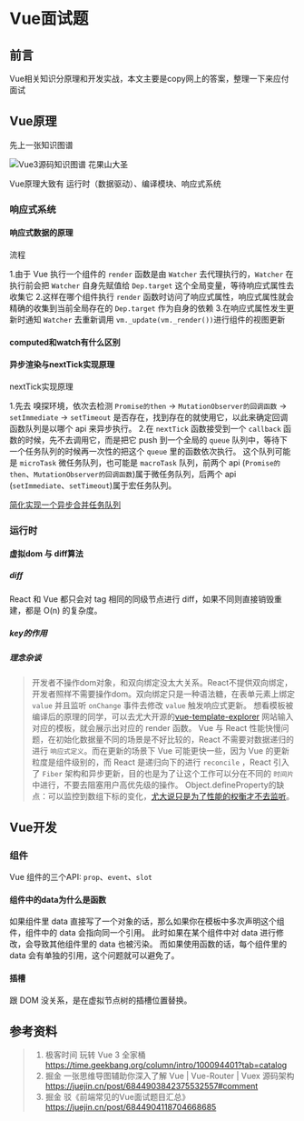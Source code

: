 # Vue面试题

## 前言

Vue相关知识分原理和开发实战，本文主要是copy网上的答案，整理一下来应付面试

## Vue原理

先上一张知识图谱

![Vue3源码知识图谱 花果山大圣](https://topfullstackkimeng.oss-cn-hangzhou.aliyuncs.com/md/vue/vue3%E6%BA%90%E7%A0%81%E7%9F%A5%E8%AF%86%E5%9B%BE%E8%B0%B1%20%E8%8A%B1%E6%9E%9C%E5%B1%B1%E5%A4%A7%E5%9C%A3.png)

Vue原理大致有 运行时（数据驱动）、编译模块、响应式系统

### 响应式系统

#### 响应式数据的原理

流程

1.由于 Vue 执行一个组件的 `render` 函数是由 `Watcher` 去代理执行的，`Watcher` 在执行前会把 `Watcher` 自身先赋值给 `Dep.target` 这个全局变量，等待响应式属性去收集它
2.这样在哪个组件执行 `render` 函数时访问了响应式属性，响应式属性就会精确的收集到当前全局存在的 `Dep.target` 作为自身的依赖
3.在响应式属性发生更新时通知 `Watcher` 去重新调用 `vm._update(vm._render())`进行组件的视图更新

#### computed和watch有什么区别



#### 异步渲染与nextTick实现原理

nextTick实现原理

1.先去 嗅探环境，依次去检测
`Promise的then` -> `MutationObserver的回调函数` -> `setImmediate` -> `setTimeout` 是否存在，找到存在的就使用它，以此来确定回调函数队列是以哪个 api 来异步执行。
2.在 `nextTick` 函数接受到一个 `callback` 函数的时候，先不去调用它，而是把它 push 到一个全局的 `queue` 队列中，等待下一个任务队列的时候再一次性的把这个 `queue` 里的函数依次执行。
这个队列可能是 `microTask` 微任务队列，也可能是 `macroTask` 队列，前两个 api (`Promise的then`、`MutationObserver的回调函数`)属于微任务队列，后两个 api (`setImmediate`、`setTimeout`)属于宏任务队列。

[简化实现一个异步合并任务队列](https://juejin.cn/post/6844904118704668685#heading-2)

### 运行时

#### 虚拟dom 与 diff算法

##### diff

React 和 Vue 都只会对 tag 相同的同级节点进行 diff，如果不同则直接销毁重建，都是 O(n) 的复杂度。

##### key的作用

##### 理念杂谈

> 开发者不操作dom对象，和双向绑定没太大关系。React不提供双向绑定，开发者照样不需要操作dom。双向绑定只是一种语法糖，在表单元素上绑定 `value` 并且监听 `onChange` 事件去修改 `value` 触发响应式更新。
> 想看模板被编译后的原理的同学，可以去尤大开源的[vue-template-explorer](https://template-explorer.vuejs.org) 网站输入对应的模板，就会展示出对应的 render 函数。
> Vue 与 React 性能快慢问题，在初始化数据量不同的场景是不好比较的，React 不需要对数据递归的进行 `响应式定义`。而在更新的场景下 Vue 可能更快一些，因为 Vue 的更新粒度是组件级别的，而 React 是递归向下的进行 `reconcile` ，React 引入了 `Fiber` 架构和异步更新，目的也是为了让这个工作可以分在不同的 `时间片` 中进行，不要去阻塞用户高优先级的操作。
> Object.defineProperty的缺点：可以监控到数组下标的变化，[尤大说只是为了性能的权衡才不去监听](https://segmentfault.com/a/1190000015783546)。

## Vue开发

### 组件

Vue 组件的三个API: `prop`、`event`、`slot`

#### 组件中的data为什么是函数

如果组件里 data 直接写了一个对象的话，那么如果你在模板中多次声明这个组件，组件中的 data 会指向同一个引用。
此时如果在某个组件中对 data 进行修改，会导致其他组件里的 data 也被污染。 而如果使用函数的话，每个组件里的 data 会有单独的引用，这个问题就可以避免了。

#### 插槽

跟 DOM 没关系，是在虚拟节点树的插槽位置替换。

## 参考资料

> 1. 极客时间 玩转 Vue 3 全家桶
>    <https://time.geekbang.org/column/intro/100094401?tab=catalog>
> 2. 掘金 一张思维导图辅助你深入了解 Vue | Vue-Router | Vuex 源码架构
>    <https://juejin.cn/post/6844903842375532557#comment>
> 3. 掘金 驳《前端常见的Vue面试题目汇总》
>    <https://juejin.cn/post/6844904118704668685>
